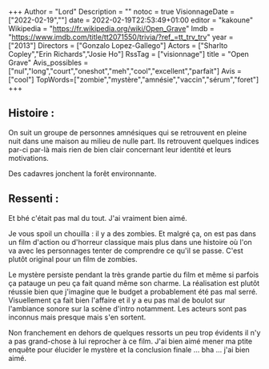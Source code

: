 +++
Author = "Lord"
Description = ""
notoc = true
VisionnageDate = ["2022-02-19",""]
date = 2022-02-19T22:53:49+01:00
editor = "kakoune"
Wikipedia = "https://fr.wikipedia.org/wiki/Open_Grave"
Imdb = "https://www.imdb.com/title/tt2071550/trivia/?ref_=tt_trv_trv"
year = ["2013"]
Directors = ["Gonzalo Lopez-Gallego"]
Actors = ["Sharlto Copley","Erin Richards","Josie Ho"]
RssTag = ["visionnage"]
title = "Open Grave"
Avis_possibles = ["nul","long","court","oneshot","meh","cool","excellent","parfait"]
Avis = ["cool"] 
TopWords=["zombie","mystère","amnésie","vaccin","sérum","foret"]
+++
## Histoire :
On suit un groupe de personnes amnésiques qui se retrouvent en pleine nuit dans une maison au milieu de nulle part.
Ils retrouvent quelques indices par-ci par-là mais rien de bien clair concernant leur identité et leurs motivations.

Des cadavres jonchent la forêt environnante.

## Ressenti :
Et bhé c'était pas mal du tout.
J'ai vraiment bien aimé.

Je vous spoil un chouilla : il y a des zombies.
Et malgré ça, on est pas dans un film d'action ou d'horreur classique mais plus dans une histoire où l'on va avec les personnages tenter de comprendre ce qu'il se passe.
C'est plutôt original pour un film de zombies.

Le mystère persiste pendant la très grande partie du film et même si parfois ça patauge un peu ça fait quand même son charme.
La réalisation est plutôt réussie bien que j'imagine que le budget a probablement été pas mal serré.
Visuellement ça fait bien l'affaire et il y a eu pas mal de boulot sur l'ambiance sonore sur la scène d'intro notamment.
Les acteurs sont pas inconnus mais presque mais s'en sortent.

Non franchement en dehors de quelques ressorts un peu trop évidents il n'y a pas grand-chose à lui reprocher à ce film.
J'ai bien aimé mener ma ptite enquête pour élucider le mystère et la conclusion finale … bha … j'ai bien aimé.

